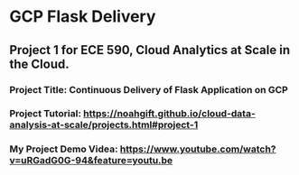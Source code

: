 # GCP Flask Delivery
## Project 1 for ECE 590, Cloud Analytics at Scale in the Cloud.
### Project Title: Continuous Delivery of Flask Application on GCP

### Project Tutorial: https://noahgift.github.io/cloud-data-analysis-at-scale/projects.html#project-1

### My Project Demo Videa: https://www.youtube.com/watch?v=uRGadG0G-94&feature=youtu.be
